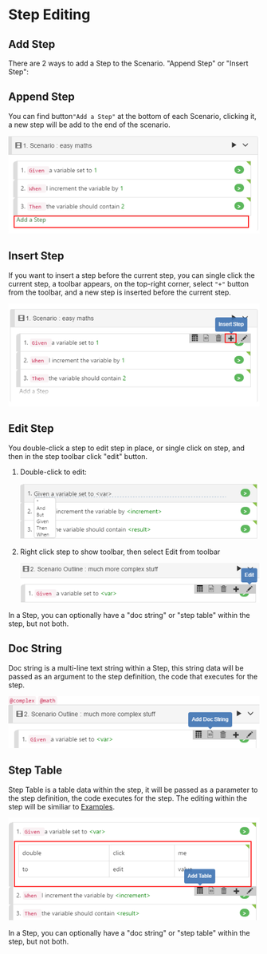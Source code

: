 # Step Editing

## Add Step

There are 2 ways to add a Step to the Scenario. "Append Step" or "Insert Step":

## Append Step

You can find button`"Add a Step"` at the bottom of each Scenario, clicking it, a new step will be add to the end of the scenario.

![](assets/add_step.png)

## Insert Step

If you want to insert a step before the current step, you can single click the current step, a toolbar appears, on the top-right corner, select `"+"` button from the toolbar, and a new step is inserted before the current step. 

![](assets/insert_step.png)

## Edit Step

You double-click a step to edit step in place, or single click on step, and then in the step toolbar click "edit" button.

1. Double-click to edit:

   ![](assets/edit_step_2.png)

2. Right click step to show toolbar, then select Edit from toolbar

   ![](assets/edit_step_1.png)

In a Step, you can optionally have a "doc string" or "step table" within the step, but not both.

## Doc String

Doc string is a multi-line text string within a Step, this string data will be passed as an argument to the step definition, the code that executes for the step.

![](assets/add_doc_string.png)

## Step Table

Step Table is a table data within the step, it will be passed as a parameter to the step definition, the code executes for the step. The editing within the step will be similiar to [Examples](examples.md).

![](assets/add_table.png)

In a Step, you can optionally have a "doc string" or "step table" within the step, but not both.
